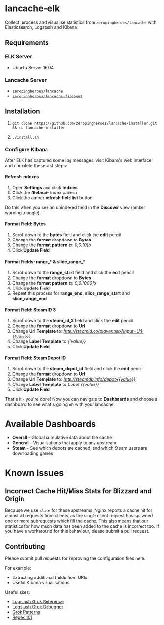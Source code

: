 # lancache-elk

Collect, process and visualise statistics from `zeropingheroes/lancache` with Elasticsearch, Logstash and Kibana

## Requirements

### ELK Server

* Ubuntu Server 16.04

### Lancache Server

* [`zeropingheroes/lancache`](https://github.com/zeropingheroes/lancache)
* [`zeropingheroes/lancache-filebeat`](https://github.com/zeropingheroes/lancache-filebeat)

## Installation

1. `git clone https://github.com/zeropingheroes/lancache-installer.git && cd lancache-installer`

2.  `./install.sh`

### Configure Kibana

After ELK has captured some log messages, visit Kibana's web interface and complete these last steps:

#### Refresh Indexes

1. Open **Settings** and click **Indices**
2. Click the **filebeat-** index pattern
3. Click the amber **refresh field list** button

Do this when you see an unindexed field in the **Discover** view (amber warning triangle).

#### Format Field: Bytes

1. Scroll down to the **bytes** field and click the **edit** pencil
2. Change the **format** dropdown to **Bytes**
3. Change the **format pattern** to: *0,0.[0]b*
4. Click **Update Field**

#### Format Fields: range_* & slice_range_*

1. Scroll down to the **range_start** field and click the **edit** pencil
2. Change the **format** dropdown to **Bytes**
3. Change the **format pattern** to: *0,0.[000]b*
4. Click **Update Field**
5. Repeat this process for **range_end**, **slice_range_start** and **slice_range_end**

#### Format Field: Steam ID 3

1. Scroll down to the **steam_id_3** field and click the **edit** pencil
2. Change the **format** dropdown to **Url**
3. Change **Url Template** to: *http://steamid.co/player.php?input=U:1:{{value}}*
4. Change **Label Template** to *{{value}}*
5. Click **Update Field**

#### Format Field: Steam Depot ID

1. Scroll down to the **steam_depot_id** field and click the **edit** pencil
2. Change the **format** dropdown to **Url**
3. Change **Url Template** to: *http://steamdb.info/depot/{{value}}*
4. Change **Label Template** to *Depot {{value}}*
5. Click **Update Field**

That's it - you're done! Now you can navigate to **Dashboards** and choose a dashboard to see what's going on with your lancache.

# Available Dashboards

* **Overall** - Global cumulative data about the cache
* **General** - Visualisations that apply to any upstream
* **Steam** - See which depots are cached, and which Steam users are downloading games

# Known Issues

## Incorrect Cache Hit/Miss Stats for Blizzard and Origin

Because we use `slice` for these upstreams, Nginx reports a cache hit for almost all requests from clients, as the single client request has spawned one or more subrequests which fill the cache.
This also means that our statistics for how much data has been added to the cache is incorrect too. If you have a workaround for this behaviour, please submit a pull request. 

## Contributing

Please submit pull requests for improving the configuration files here.

For example:

* Extracting additional fields from URIs
* Useful Kibana visualisations

Useful sites:

* [Logstash Grok Reference](https://www.elastic.co/guide/en/logstash/current/plugins-filters-grok.html)
* [Logstash Grok Debugger](https://grokdebug.herokuapp.com/)
* [Grok Patterns](https://github.com/logstash-plugins/logstash-patterns-core/blob/master/patterns/grok-patterns)
* [Regex 101](https://regex101.com/)
